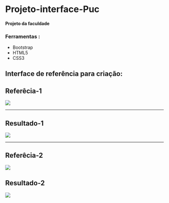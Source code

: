 
# Projeto-interface-Puc
#### Projeto da faculdade
### Ferramentas :
- Bootstrap
- HTML5
- CSS3

## Interface de referência para criação:

## Referêcia-1

<img src="img/Referencias/referencia-1.png">

---

## Resultado-1
<img src="img/Referencias/Resultado.png">

---
## Referêcia-2
<img src="img/Referencias/Referencia2.png">

## Resultado-2
<img src="img/Referencias/Resultado2.png">

